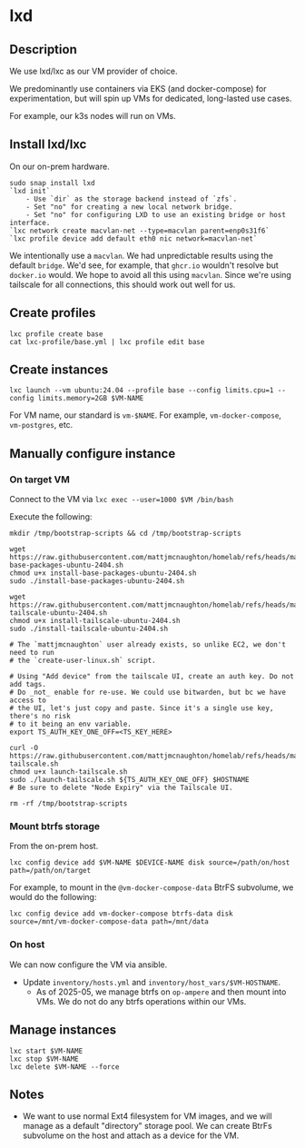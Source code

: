 # lxd

## Description

We use lxd/lxc as our VM provider of choice.

We predominantly use containers via EKS (and docker-compose) for
experimentation, but will spin up VMs for dedicated, long-lasted use cases.

For example, our k3s nodes will run on VMs.

## Install lxd/lxc

On our on-prem hardware.

```
sudo snap install lxd
`lxd init`
    - Use `dir` as the storage backend instead of `zfs`.
    - Set "no" for creating a new local network bridge.
    - Set "no" for configuring LXD to use an existing bridge or host interface.
`lxc network create macvlan-net --type=macvlan parent=enp0s31f6`
`lxc profile device add default eth0 nic network=macvlan-net`
```

We intentionally use a `macvlan`. We had unpredictable results using the default
`bridge`. We'd see, for example, that `ghcr.io` wouldn't resolve but `docker.io`
would. We hope to avoid all this using `macvlan`. Since we're using tailscale
for all connections, this should work out well for us.

## Create profiles

```
lxc profile create base
cat lxc-profile/base.yml | lxc profile edit base
```

## Create instances

```
lxc launch --vm ubuntu:24.04 --profile base --config limits.cpu=1 --config limits.memory=2GB $VM-NAME
```

For VM name, our standard is `vm-$NAME`. For example, `vm-docker-compose`,
`vm-postgres`, etc.

## Manually configure instance

### On target VM

Connect to the VM via `lxc exec --user=1000 $VM /bin/bash`

Execute the following:

```
mkdir /tmp/bootstrap-scripts && cd /tmp/bootstrap-scripts

wget https://raw.githubusercontent.com/mattjmcnaughton/homelab/refs/heads/main/tools/scripts/install-base-packages-ubuntu-2404.sh
chmod u+x install-base-packages-ubuntu-2404.sh
sudo ./install-base-packages-ubuntu-2404.sh

wget https://raw.githubusercontent.com/mattjmcnaughton/homelab/refs/heads/main/tools/scripts/install-tailscale-ubuntu-2404.sh
chmod u+x install-tailscale-ubuntu-2404.sh
sudo ./install-tailscale-ubuntu-2404.sh

# The `mattjmcnaughton` user already exists, so unlike EC2, we don't need to run
# the `create-user-linux.sh` script.

# Using "Add device" from the tailscale UI, create an auth key. Do not add tags.
# Do _not_ enable for re-use. We could use bitwarden, but bc we have access to
# the UI, let's just copy and paste. Since it's a single use key, there's no risk
# to it being an env variable.
export TS_AUTH_KEY_ONE_OFF=<TS_KEY_HERE>

curl -O https://raw.githubusercontent.com/mattjmcnaughton/homelab/refs/heads/main/tools/scripts/launch-tailscale.sh
chmod u+x launch-tailscale.sh
sudo ./launch-tailscale.sh ${TS_AUTH_KEY_ONE_OFF} $HOSTNAME
# Be sure to delete "Node Expiry" via the Tailscale UI.

rm -rf /tmp/bootstrap-scripts
```

### Mount btrfs storage

From the on-prem host.

`lxc config device add $VM-NAME $DEVICE-NAME disk source=/path/on/host path=/path/on/target`

For example, to mount in the `@vm-docker-compose-data` BtrFS subvolume, we would do the following:

`lxc config device add vm-docker-compose btrfs-data disk source=/mnt/vm-docker-compose-data path=/mnt/data`

### On host

We can now configure the VM via ansible.

- Update `inventory/hosts.yml` and `inventory/host_vars/$VM-HOSTNAME`.
    - As of 2025-05, we manage btrfs on `op-ampere` and then mount into VMs. We do not do
      any btrfs operations within our VMs.

## Manage instances

```
lxc start $VM-NAME
lxc stop $VM-NAME
lxc delete $VM-NAME --force
```

## Notes

- We want to use normal Ext4 filesystem for VM images, and we will manage as a
  default "directory" storage pool. We can create BtrFs subvolume on the host
  and attach as a device for the VM.
